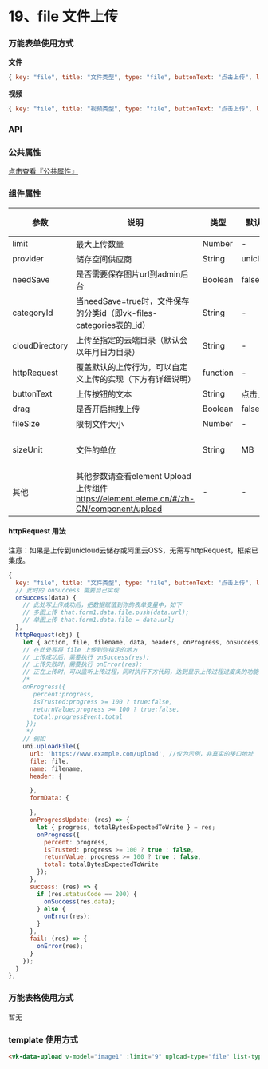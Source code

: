 # 19、file 文件上传

### 万能表单使用方式

**文件**

```js
{ key: "file", title: "文件类型", type: "file", buttonText: "点击上传", limit: 9, accept: ".txt,.xls,.xlsx,.doc,.docx,.ppt,.pptx,.pdf" },
```

**视频**

```js
{ key: "file", title: "视频类型", type: "file", buttonText: "点击上传", limit: 9, accept: ".mp4,.avi,.3gp,.mov,.rmvb,.rm,.flv,.mkv" },
```

### API

### 公共属性

[点击查看『公共属性』](https://vkdoc.fsq.pub/admin/components/0%E3%80%81public.html)

### 组件属性

| 参数             | 说明                           | 类型    | 默认值  | 可选值 |
|------------------|-------------------------------|---------|--------|-------|
| limit            | 最大上传数量 | Number  | - | -  |
| provider          | 储存空间供应商 | String  | unicloud | aliyun |
| needSave          | 是否需要保存图片url到admin后台 | Boolean  | false | true  |
| categoryId          | 当needSave=true时，文件保存的分类id（即vk-files-categories表的_id） | String  | - | -  |
| cloudDirectory    | 上传至指定的云端目录（默认会以年月日为目录）  | String  | - | - |
| httpRequest       | 覆盖默认的上传行为，可以自定义上传的实现（下方有详细说明） | function  | - | -  |
| buttonText        | 上传按钮的文本  | String  | 点击上传 | - |
| drag          | 是否开启拖拽上传  | Boolean  | false | true |
| fileSize          | 限制文件大小  | Number  | - | - |
| sizeUnit          | 文件的单位  | String  | MB | KB、MB、GB |
| 其他       | 其他参数请查看element Upload 上传组件 https://element.eleme.cn/#/zh-CN/component/upload | -  | - | -  |

#### httpRequest 用法

注意：如果是上传到unicloud云储存或阿里云OSS，无需写httpRequest，框架已集成。

```js
{
  key: "file", title: "文件类型", type: "file", buttonText: "点击上传", limit: 9, accept: ".txt,.xls,.xlsx,.doc,.docx,.ppt,.pptx,.pdf",
  // 此时的 onSuccess 需要自己实现
  onSuccess(data) {
    // 此处写上传成功后，把数据赋值到你的表单变量中，如下
    // 多图上传 that.form1.data.file.push(data.url);
    // 单图上传 that.form1.data.file = data.url;
  },
  httpRequest(obj) {
    let { action, file, filename, data, headers, onProgress, onSuccess, onError } = obj;
    // 在此处写将 file 上传到你指定的地方
    // 上传成功后，需要执行 onSuccess(res);
    // 上传失败时，需要执行 onError(res);
    // 正在上传时，可以监听上传过程，同时执行下方代码，达到显示上传过程进度条的功能 
    /* 
    onProgress({
       percent:progress,
       isTrusted:progress >= 100 ? true:false,
       returnValue:progress >= 100 ? true:false,
       total:progressEvent.total
     }); 
     */
    // 例如
    uni.uploadFile({
      url: 'https://www.example.com/upload', //仅为示例，非真实的接口地址
      file: file,
      name: filename,
      header: {

      },
      formData: {

      },
      onProgressUpdate: (res) => {
        let { progress, totalBytesExpectedToWrite } = res;
        onProgress({
          percent: progress,
          isTrusted: progress >= 100 ? true : false,
          returnValue: progress >= 100 ? true : false,
          total: totalBytesExpectedToWrite
        });
      },
      success: (res) => {
        if (res.statusCode == 200) {
          onSuccess(res.data);
        } else {
          onError(res);
        }
      },
      fail: (res) => {
        onError(res);
      }
    });
  }
},
```

### 万能表格使用方式

暂无

### template 使用方式

```html
<vk-data-upload v-model="image1" :limit="9" upload-type="file" list-type="text" button-text="点击上传"></vk-data-upload>
```
